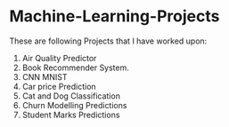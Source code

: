 # Machine-Learning-Projects


These are following Projects that I have worked upon: 
1. Air Quality Predictor
2. Book Recommender System.
3. CNN MNIST
4. Car price Prediction
5. Cat and Dog Classification
6. Churn Modelling Predictions
7. Student Marks Predictions 
